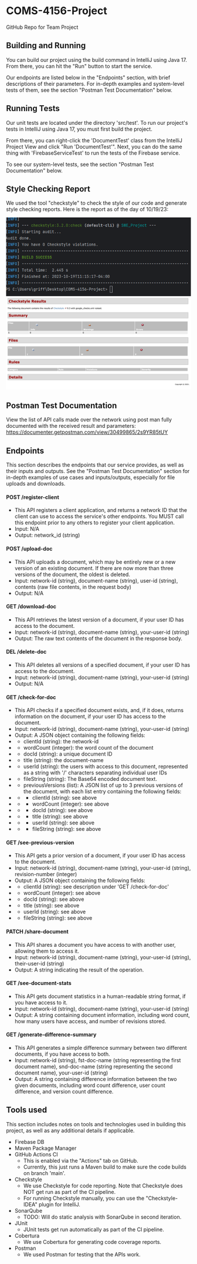 # COMS-4156-Project
GitHub Repo for Team Project

## Building and Running
You can build our project using the build command in IntelliJ using Java 17. From there, you can hit the "Run" button to start
the service.

Our endpoints are listed below in the "Endpoints" section, with brief descriptions of their parameters. For in-depth examples and system-level
tests of them, see the section "Postman Test Documentation" below.

## Running Tests
Our unit tests are located under the directory 'src/test'. To run our project's tests in IntelliJ using Java 17, you must first build the project.

From there, you can right-click the 'DocumentTest' class from the IntelliJ Project View and click "Run 'DocumentTest'".
Next, you can do the same thing with 'FirebaseServiceTest' to run the tests of the Firebase service.

To see our system-level tests, see the section "Postman Test Documentation" below.

## Style Checking Report
We used the tool "checkstyle" to check the style of our code and generate style checking reports. Here is the report
as of the day of 10/19/23:

![Screenshot of a checkstyle report for our project, showing 0 warnings and errors](checkstyle-report.png)
![Screenshot of another checkstyle report for our project, showing 0 warnings and errors](checkstyle.png)

## Postman Test Documentation
View the list of API calls made over the network using post man fully documented with the received result and parameters: https://documenter.getpostman.com/view/30499865/2s9YR85tUY

## Endpoints
This section describes the endpoints that our service provides, as well as their inputs and outputs. See the
"Postman Test Documentation" section for in-depth examples of use cases and inputs/outputs, especially for file
uploads and downloads.

#### POST /register-client
* This API registers a client application, and returns a network ID that the client
can use to access the service's other endpoints. You MUST call this endpoint prior to any others to register
your client application.
* Input: N/A
* Output: network_id (string)

#### POST /upload-doc
* This API uploads a document, which may be entirely new or a new version of an existing document.
If there are now more than three versions of the document, the oldest is deleted.
* Input: network-id (string), document-name (string), user-id (string), contents (raw file contents, in the request body)
* Output: N/A

#### GET /download-doc
* This API retrieves the latest version of a document, if your user ID has access to the document.
* Input: network-id (string), document-name (string), your-user-id (string)
* Output: The raw text contents of the document in the response body.

#### DEL /delete-doc
* This API deletes all versions of a specified document, if your user ID has access to the document.
* Input: network-id (string), document-name (string), your-user-id (string)
* Output: N/A

#### GET /check-for-doc
* This API checks if a specified document exists, and, if it does, returns information on the document, if your user ID has access to the document.
* Input: network-id (string), document-name (string), your-user-id (string)
* Output: A JSON object containing the following fields:
* * clientId (string): the network-id
* * wordCount (integer): the word count of the document
* * docId (string): a unique document ID
* * title (string): the document-name
* * userId (string): the users with access to this document, represented as a string with '/' characters separating individual user IDs
* * fileString (string): The Base64 encoded document text.
* * previousVersions (list): A JSON list of up to 3 previous versions of the document, with each list entry containing the following fields:
* * * clientId (string): see above
* * * wordCount (integer): see above
* * * docId (string): see above
* * * title (string): see above
* * * userId (string): see above
* * * fileString (string): see above

#### GET /see-previous-version
* This API gets a prior version of a document, if your user ID has access to the document.
* Input: network-id (string), document-name (string), your-user-id (string), revision-number (integer)
* Output: A JSON object containing the following fields:
* * clientId (string): see description under 'GET /check-for-doc'
* * wordCount (integer): see above
* * docId (string): see above
* * title (string): see above
* * userId (string): see above
* * fileString (string): see above

#### PATCH /share-document
* This API shares a document you have access to with another user, allowing them to access it.
* Input: network-id (string), document-name (string), your-user-id (string), their-user-id (string)
* Output: A string indicating the result of the operation.

#### GET /see-document-stats
* This API gets document statistics in a human-readable string format, if you have access to it.
* Input: network-id (string), document-name (string), your-user-id (string)
* Output: A string containing document information, including word count, how many users have access, and number of revisions stored.

#### GET /generate-difference-summary
* This API generates a simple difference summary between two different documents, if you have access to both.
* Input: network-id (string), fst-doc-name (string representing the first document name), snd-doc-name (string representing the second document name), your-user-id (string)
* Output: A string containing difference information between the two given documents, including word count difference, user count difference, and version count difference.

## Tools used
This section includes notes on tools and technologies used in building this project, as well as any additional details if applicable.

* Firebase DB
* Maven Package Manager
* GitHub Actions CI
  * This is enabled via the "Actions" tab on GitHub.
  * Currently, this just runs a Maven build to make sure the code builds on branch 'main'.
* Checkstyle
  * We use Checkstyle for code reporting. Note that Checkstyle does NOT get run as part of the CI pipeline.
  * For running Checkstyle manually, you can use the "Checkstyle-IDEA" plugin for IntelliJ.
* SonarQube
  * TODO: Will do static analysis with SonarQube in second iteration.
* JUnit
  * JUnit tests get run automatically as part of the CI pipeline.
* Cobertura
  * We use Cobertura for generating code coverage reports.
* Postman
  * We used Postman for testing that the APIs work.
